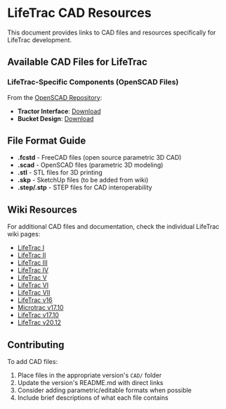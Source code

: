 # LifeTrac CAD Resources

This document provides links to CAD files and resources specifically for LifeTrac development.

## Available CAD Files for LifeTrac

### LifeTrac-Specific Components (OpenSCAD Files)
From the [OpenSCAD Repository](https://github.com/OpenSourceEcology/OpenSCAD):

- **Tractor Interface**: [Download](https://raw.githubusercontent.com/OpenSourceEcology/OpenSCAD/c1e08b996b10f4922244565ce13293ec50e64600/tractor_interace.scad)
- **Bucket Design**: [Download](https://raw.githubusercontent.com/OpenSourceEcology/OpenSCAD/c1e08b996b10f4922244565ce13293ec50e64600/bucket.scad)

## File Format Guide

- **.fcstd** - FreeCAD files (open source parametric 3D CAD)
- **.scad** - OpenSCAD files (parametric 3D modeling)
- **.stl** - STL files for 3D printing
- **.skp** - SketchUp files (to be added from wiki)
- **.step/.stp** - STEP files for CAD interoperability

## Wiki Resources

For additional CAD files and documentation, check the individual LifeTrac wiki pages:
- [LifeTrac I](https://wiki.opensourceecology.org/wiki/LifeTrac_I)
- [LifeTrac II](https://wiki.opensourceecology.org/wiki/LifeTrac_II)
- [LifeTrac III](https://wiki.opensourceecology.org/wiki/LifeTrac_III)
- [LifeTrac IV](https://wiki.opensourceecology.org/wiki/LifeTrac_IV)
- [LifeTrac V](https://wiki.opensourceecology.org/wiki/LifeTrac_V)
- [LifeTrac VI](https://wiki.opensourceecology.org/wiki/LifeTrac_VI)
- [LifeTrac VII](https://wiki.opensourceecology.org/wiki/LifeTrac_VII)
- [LifeTrac v16](https://wiki.opensourceecology.org/wiki/LifeTrac_v16)
- [Microtrac v17.10](https://wiki.opensourceecology.org/wiki/MicroTrac_v17.10)
- [LifeTrac v17.10](https://wiki.opensourceecology.org/wiki/LifeTrac_v17.10)
- [LifeTrac v20.12](https://wiki.opensourceecology.org/wiki/LifeTrac_v20.12)

## Contributing

To add CAD files:
1. Place files in the appropriate version's `CAD/` folder
2. Update the version's README.md with direct links
3. Consider adding parametric/editable formats when possible
4. Include brief descriptions of what each file contains